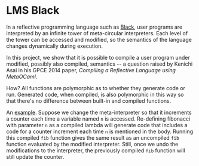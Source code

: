 # LMS Black #

In a reflective programming language such as
[Black](https://github.com/readevalprintlove/black), user programs are
interpreted by an infinite tower of meta-circular interpreters. Each
level of the tower can be accessed and modified, so the semantics of
the language changes dynamically during execution.

In this project, we show that it is possible to compile a user program
under modified, possibly also compiled, semantics -- a question raised
by Kenichi Asai in his GPCE 2014 paper, _Compiling a Reflective
Language using MetaOCaml_.

How? All functions are polymorphic as to whether they generate code or run.
Generated code, when compiled, is also polymorphic in this way so that there's
no difference between built-in and compiled functions.

An [example](https://github.com/namin/lms-black/blob/master/src/test/scala/lms/black/em.scala#L15).
Suppose we change the meta-interpreter so that it increments
a counter each time a variable named `n` is accessed. Re-defining fibonacci
with parameter `n` as a compiled lambda will generate code that includes
a code for a counter increment each time `n` is mentioned in the body.
Running this compiled `fib` function gives the same result as an uncompiled
`fib` function evaluated by the modified interpreter. Still, once we undo
the modifications to the interpreter, the previously compiled `fib` function
will still update the counter.
